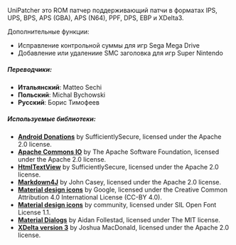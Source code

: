UniPatcher это ROM патчер поддерживающий патчи в форматах IPS, UPS, BPS, APS (GBA), APS (N64), PPF, DPS, EBP и XDelta3.

Дополнительные функции:

- Исправление контрольной суммы для игр Sega Mega Drive
- Добавление или удалениие SMC заголовка для игр Super Nintendo

##### Переводчики:

- **Итальянский**: Matteo Sechi
- **Польский**: Michal Bychowski
- **Русский**: Борис Тимофеев

##### Используемые библиотеки:

- [**Android Donations**](https://github.com/SufficientlySecure/donations) by SufficientlySecure, licensed under the Apache 2.0 license.
- [**Apache Commons IO**](https://commons.apache.org/proper/commons-io/) by The Apache Software Foundation, licensed under the Apache 2.0 license.
- [**HtmlTextView**](https://github.com/SufficientlySecure/html-textview) by SufficientlySecure, licensed under the Apache 2.0 license.
- [**Markdown4J**](https://github.com/jdcasey/markdown4j) by John Casey, licensed under the Apache 2.0 license.
- [**Material design icons**](https://github.com/google/material-design-icons) by Google, licensed under the Creative Common Attribution 4.0 International License (CC-BY 4.0).
- [**Material design icons**](https://materialdesignicons.com) by community, licensed under SIL Open Font License 1.1.
- [**Material Dialogs**](https://github.com/afollestad/material-dialogs) by Aidan Follestad, licensed under The MIT license.
- [**XDelta version 3**](https://github.com/jmacd/xdelta) by Joshua MacDonald, licensed under the Apache 2.0 license.
